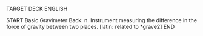 TARGET DECK
ENGLISH

START
Basic
Gravimeter
Back: n. Instrument measuring the difference in the force of gravity between two places. [latin: related to *grave2]
END
